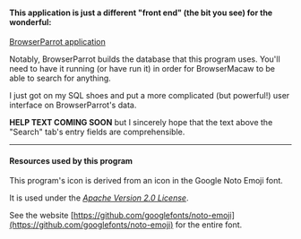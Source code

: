 #### This application is just a different "front end" (the bit you see) for the wonderful:

[BrowserParrot application](https://browserparrot.com/)

Notably, BrowserParrot builds the database that this program uses. You'll need to have it
running (or have run it) in order for BrowserMacaw to be able to search for anything.

I just got on my SQL shoes and put a more complicated (but powerful!) user interface on
BrowserParrot's data.

**HELP TEXT COMING SOON** but I sincerely hope that the text above the "Search" tab's 
entry fields are comprehensible.

----

#### Resources used by this program

This program's icon is derived from an icon in the Google Noto Emoji
font.

It is used under the [*Apache Version 2.0 License*](https://www.apache.org/licenses/LICENSE-2.0).


See the website [https://github.com/googlefonts/noto-emoji](https://github.com/googlefonts/noto-emoji)
for the entire font.

